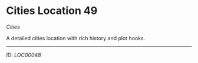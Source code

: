# Cities Location 49

*Cities*

A detailed cities location with rich history and plot hooks.

---
*ID: LOC00048*